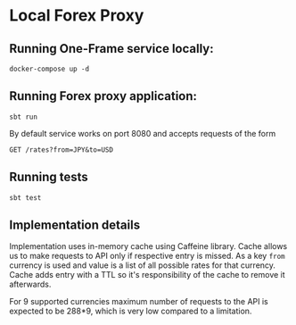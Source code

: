 # Local Forex Proxy

## Running One-Frame service locally:

`docker-compose up -d`

## Running Forex proxy application:

`sbt run`

By default service works on port 8080 and accepts requests of the form

`GET /rates?from=JPY&to=USD`

## Running tests

`sbt test`

## Implementation details

Implementation uses in-memory cache using Caffeine library. Cache allows us to make 
requests to API only if respective entry is missed. As a key `from` currency is used and value is a list
of all possible rates for that currency. Cache adds entry with a TTL so it's responsibility of the cache
to remove it afterwards.

For 9 supported currencies maximum number of requests to the API is expected to be 288*9, which is very 
low compared to a limitation.

